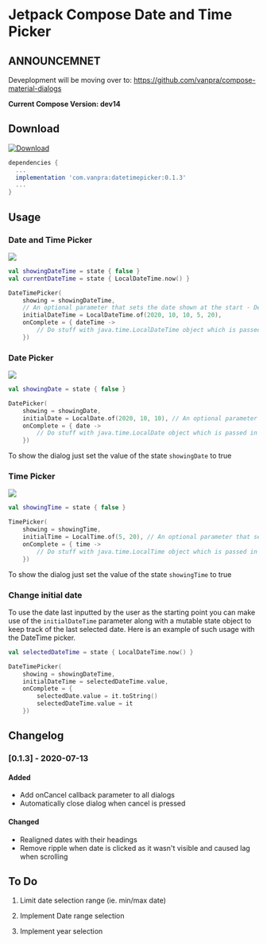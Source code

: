 # Jetpack Compose Date and Time Picker
## ANNOUNCEMNET
Deveplopment will be moving over to: https://github.com/vanpra/compose-material-dialogs

**Current Compose Version: dev14**

## Download

[ ![Download](https://api.bintray.com/packages/vanpra/ComposeDateTimePicker/datetimepicker/images/download.svg?version=0.1.3) ](https://bintray.com/vanpra/ComposeDateTimePicker/datetimepicker/0.1.3/link)

```gradle
dependencies {
  ...
  implementation 'com.vanpra:datetimepicker:0.1.3'
  ...
}
```

## Usage

### Date and Time Picker

![](https://raw.githubusercontent.com/vanpra/ComposeDateTimePicker/master/imgs/datetime.jpg)

```kotlin
val showingDateTime = state { false }
val currentDateTime = state { LocalDateTime.now() }

DateTimePicker(
    showing = showingDateTime,
    // An optional parameter that sets the date shown at the start - Defaults to the current date and time if not set
    initialDateTime = LocalDateTime.of(2020, 10, 10, 5, 20), 
    onComplete = { dateTime ->
        // Do stuff with java.time.LocalDateTime object which is passed in
    })
```

### Date Picker

![](https://raw.githubusercontent.com/vanpra/ComposeDateTimePicker/master/imgs/date.jpg)

```kotlin
val showingDate = state { false }

DatePicker(
    showing = showingDate,
    initialDate = LocalDate.of(2020, 10, 10), // An optional parameter that sets the date shown at the start
    onComplete = { date ->
        // Do stuff with java.time.LocalDate object which is passed in
    })

```

To show the dialog just set the value of  the state `showingDate` to true

### Time Picker

![](https://raw.githubusercontent.com/vanpra/ComposeDateTimePicker/master/imgs/time.jpg)

```kotlin
val showingTime = state { false }

TimePicker(
    showing = showingTime,
    initialTime = LocalTime.of(5, 20), // An optional parameter that sets the time shown at the start
    onComplete = { time ->
        // Do stuff with java.time.LocalTime object which is passed in
    })

```

To show the dialog just set the value of  the state `showingTime` to true



### Change initial date

To use the date last inputted by the user as the starting point you can make use of the `initialDateTime` parameter along with a mutable state object to keep track of the last selected date. Here is an example of such usage with the DateTime picker.

```kotlin
val selectedDateTime = state { LocalDateTime.now() }

DateTimePicker(
    showing = showingDateTime,
    initialDateTime = selectedDateTime.value,
    onComplete = {
        selectedDate.value = it.toString()
        selectedDateTime.value = it
    })
```



## Changelog

### [0.1.3] - 2020-07-13

#### Added

- Add onCancel callback parameter to all dialogs
- Automatically close dialog when cancel is pressed

#### Changed

- Realigned dates with their headings
- Remove ripple when date is clicked as it wasn't visible and caused lag when scrolling 

## To Do

1. Limit date selection range (ie. min/max date)

2.  Implement Date range selection 

3. Implement year selection

   
